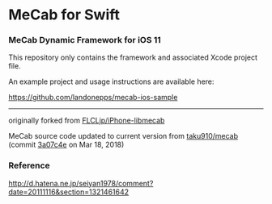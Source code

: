 MeCab for Swift
=====
### MeCab Dynamic Framework for iOS 11

This repository only contains the framework and associated Xcode project file.

An example project and usage instructions are available here:

https://github.com/landonepps/mecab-ios-sample

***

originally forked from
[FLCLjp/iPhone-libmecab](https://github.com/FLCLjp/iPhone-libmecab)

MeCab source code updated to current version from [taku910/mecab](https://github.com/taku910/mecab)
(commit [3a07c4e](https://github.com/taku910/mecab/commit/3a07c4eefaffb4e7a0690a7f4e5e0263d3ddb8a3) on Mar 18, 2018)

### Reference
http://d.hatena.ne.jp/seiyan1978/comment?date=20111116&section=1321461642
